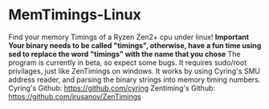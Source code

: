 # MemTimings-Linux
Find your memory Timings of a Ryzen Zen2+ cpu under linux!
**Important** **Your binary needs to be called "timings", otherwise, have a fun time using** 
**sed to replace the word "timings" with the name that you chose**
The program is currently in beta, so expect some bugs.
It requires sudo/root privilages, just like ZenTimings on windows.
It works by using Cyring's SMU address reader, and parsing the 
binary strings into memory timing numbers.
Cyring's Github: https://github.com/cyring
Zentiming's Github: https://github.com/irusanov/ZenTimings
